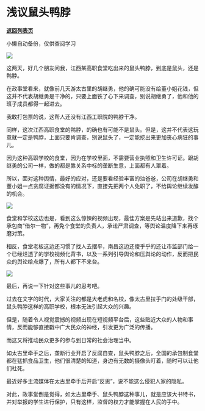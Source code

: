 # 浅议鼠头鸭脖

[**返回列表页**](/gzh/政事堂2019)

小懒自动备份，仅供查阅学习

![](https://mmbiz.qpic.cn/mmbiz_png/rxhS23yu8cMjK3lmFgzTBLia1xicheSBquJMxnJX5sHjibjlU7g1VxjNAYdAUOfLCfNBRSTGKVF2aN3eeDPScnwyQ/640?wx_fmt=png)

这两天，好几个朋友问我，江西某高职食堂吃出来的鼠头鸭脖，到底是鼠头，还是鸭脖。

在政事堂看来，就像前几天游太古里的胡继勇，他的确可能没有给董小姐花钱，但这并不代表胡继勇是干净的，只要上面铁了心下来调查，别说胡继勇了，他和他的班子成员都得一起进去。

我敢打包票的说，这帮人还没有江西工职院的鸭脖干净。

同样，这次江西高职食堂的鸭脖，的确也有可能不是鼠头。但是，这并不代表这玩意就一定是鸭脖，上面只要肯调查，别说鼠头了，一定能挖出来更加丧心病狂的事儿。

因为这种高职学校的食堂，因为在学校里面，不需要营业执照和卫生许可证。跟胡继勇的公司一样，做的都是靠关系中标的垄断生意，上面都有人罩着。

所以，面对这种舆情，最好的应对，还是要看经验丰富的油爸爸，公司在胡继勇和董小姐一点贪腐证据都没有的情况下，直接先把两个人免职了，不给舆论继续发酵的机会。

![](https://mmbiz.qpic.cn/mmbiz_png/rxhS23yu8cMjK3lmFgzTBLia1xicheSBqu0T6vHJvgjauTn6nUAqP61N4qTBQTK5rQanD8LjVwVqmhsYQoWebp2w/640?wx_fmt=png)

食堂和学校这边也是，看到这么惊悚的视频出现，最佳方案是先站出来道歉，找个承包商“借尔一物”，再免个食堂的负责人，承诺严肃调查，等舆论温度降下来再琢磨对策。  

相反，食堂老板这边还习惯了找人去摆平，南昌这边还傻乎乎的还让市监部门给一个已经烂透了的学校视频化背书，以及一系列引导舆论和压舆论的动作，反而把民众的舆论给点爆了，所有人都下不来台。

![](https://mmbiz.qpic.cn/mmbiz_png/rxhS23yu8cMjK3lmFgzTBLia1xicheSBqu4Ut6vLibHGH2RFwwaG2MPvevMXS9JZAsUWOvYp0HBca34FNrLwCIZWA/640?wx_fmt=png)

最后，再说一下针对这些事儿的思考吧。  

过去在文字的时代，大家关注的都是大老虎和名校，像太古里拉手门的处级干部，鼠头鸭脖这样的高职学校，根本无法引起大众的兴趣。

但是，随着令人视觉震撼的视频出现在短视频平台后，这些贴近大众的人物和事情，反而能够直接戳中广大民众的神经，引发更为广泛的传播。

而这又将推动民众更多的参与到日常的社会治理当中。

如太古里牵手之后，垄断行业开启了反腐自查，鼠头鸭脖之后，全国的承包制食堂都在猛抓食品卫生，他们很清楚的知道，身边有无数的摄像头盯着，随时可以让他们社死。

最近好多主流媒体在太古里牵手后开启“反思”，说不能这么侵犯人家的隐私。

对此，政事堂倒是觉得，如太古里牵手、鼠头鸭脖这种事儿，就是应该大书特书，并对举报的学生进行保护，只有这样，监督的权力才能掌握在人民的手中。

